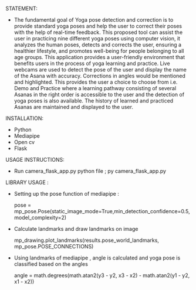 
STATEMENT:
* The fundamental goal of Yoga pose detection and correction is to provide standard yoga poses and help the user to correct their poses with the help of real-time feedback. This proposed tool can assist the user in practicing nine different yoga poses using computer vision, it analyzes the human poses, detects and corrects the user, ensuring  a healthier lifestyle, and promotes well-being for people belonging to all age groups. This application provides a user-friendly environment that benefits users in the process of yoga learning and practice. Live webcams are used to detect the pose of the user and display the name of the Asana with accuracy. Corrections in angles would be mentioned and highlighted. This provides the user a choice to choose from i.e. Demo and Practice where a learning pathway consisting of several Asanas in the right order  is accessible to the user and the detection of yoga poses is also available. The history of learned and practiced Asanas are maintained and displayed to the user.

INSTALLATION:
  * Python
  * Mediapipe
  * Open cv
  * Flask

USAGE INSTRUCTIONS:

* Run camera_flask_app.py python file
   		; py camera_flask_app.py 

LIBRARY USAGE :

* Setting up the pose function of mediapipe :

    pose = mp_pose.Pose(static_image_mode=True,min_detection_confidence=0.5, model_complexity=2)

* Calculate landmarks and draw landmarks on image

    mp_drawing.plot_landmarks(results.pose_world_landmarks, mp_pose.POSE_CONNECTIONS)

* Using landmarks of mediapipe , angle is calculated and yoga pose is classified based on the angles 

    angle = math.degrees(math.atan2(y3 - y2, x3 - x2) - math.atan2(y1 - y2, x1 - x2))
